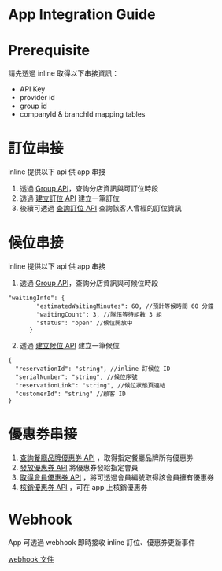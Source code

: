 # App Integration Guide

# Prerequisite

請先透過 inline 取得以下串接資訊：

- API Key
- provider id
- group id
- companyId & branchId mapping tables

# 訂位串接

inline 提供以下 api 供 app 串接

1. 透過 [Group API](https://api.inline.app/docs/#/groups/getBranchInGroupV2)，查詢分店資訊與可訂位時段
1. 透過 [建立訂位 API](https://api.inline.app/docs/#/reservations/createReservation) 建立一筆訂位
1. 後續可透過 [查詢訂位 API](https://api.inline.app/docs/#/third_party/thirdPartyMemberQueryReservations) 查詢該客人曾經的訂位資訊

# 候位串接

inline 提供以下 api 供 app 串接

1. 透過 [Group API](https://api.inline.app/docs/#/groups/getBranchInGroupV2)，查詢分店資訊與可候位時段
```
"waitingInfo": {
        "estimatedWaitingMinutes": 60, //預計等候時間 60 分鐘
        "waitingCount": 3, //隊伍等待組數 3 組
        "status": "open" //候位開放中
      }
```
2. 透過 [建立候位 API](https://api.inline.app/docs/#/waitings/createWaiting) 建立一筆候位
```
{
  "reservationId": "string", //inline 訂候位 ID
  "serialNumber": "string", //候位序號
  "reservationLink": "string", //候位狀態頁連結
  "customerId": "string" //顧客 ID
}
```

# 優惠券串接

1. [查詢餐廳品牌優惠券 API](https://api.inline.app/docs/#/vouchers/getVouchers) ，取得指定餐廳品牌所有優惠券
1. [發放優惠券 API](https://api.inline.app/docs/#/vouchers/issueThirdPartyMemberVoucher) 將優惠券發給指定會員
1. [取得會員優惠券 API](https://api.inline.app/docs/#/vouchers/getThirdPartyMemberIssuedVouchers) ，將可透過會員編號取得該會員擁有優惠券
1. [核銷優惠券 API](https://api.inline.app/docs/#/vouchers/useIssuedVoucher) ，可在 app 上核銷優惠券

# Webhook

App 可透過 webhook 即時接收 inline 訂位、優惠券更新事件

[webhook 文件](./webhook.md)
